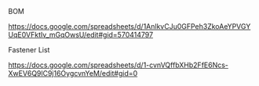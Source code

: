 BOM

https://docs.google.com/spreadsheets/d/1AnlkvCJu0GFPeh3ZkoAeYPVGYUqE0VFktIv_mGqOwsU/edit#gid=570414797

Fastener List

https://docs.google.com/spreadsheets/d/1-cvnVQffbXHb2FfE6Ncs-XwEV6Q9lC9j16OygcvnYeM/edit#gid=0
